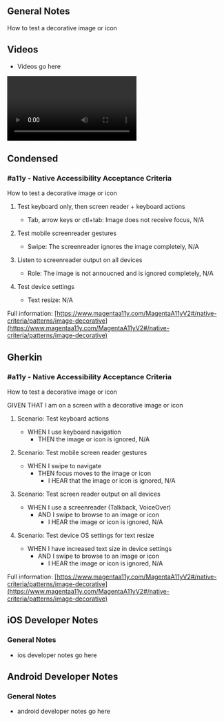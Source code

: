 ## General Notes

How to test a decorative image or icon

## Videos

- Videos go here
<video controls>
  <source src="media/video/native/button/buttonIosVoiceover.webm" type="video/webm">
  Your browser does not support the video tag.
</video>

## Condensed

### #a11y - Native Accessibility Acceptance Criteria

How to test a decorative image or icon

1. Test keyboard only, then screen reader + keyboard actions

   - Tab, arrow keys or ctl+tab: Image does not receive focus, N/A

2. Test mobile screenreader gestures

   - Swipe: The screenreader ignores the image completely, N/A

3. Listen to screenreader output on all devices

   - Role: The image is not annoucned and is ignored completely, N/A

4. Test device settings

   - Text resize: N/A

Full information: [https://www.magentaa11y.com/MagentaA11yV2#/native-criteria/patterns/image-decorative](https://www.magentaa11y.com/MagentaA11yV2#/native-criteria/patterns/image-decorative)

## Gherkin

### #a11y - Native Accessibility Acceptance Criteria

How to test a decorative image or icon

GIVEN THAT I am on a screen with a decorative image or icon

1. Scenario: Test keyboard actions

   - WHEN I use keyboard navigation
      - THEN the image or icon is ignored, N/A

2. Scenario: Test mobile screen reader gestures

   - WHEN I swipe to navigate 
      - THEN focus moves to the image or icon
         - I HEAR that the image or icon is ignored, N/A

3. Scenario: Test screen reader output on all devices

   - WHEN I use a screenreader (Talkback, VoiceOver) 
      - AND I swipe to browse to an image or icon
         - I HEAR the image or icon is ignored, N/A

4. Scenario: Test device OS settings for text resize

   - WHEN I have increased text size in device settings 
      - AND I swipe to browse to an image or icon
         - I HEAR the image or icon is ignored, N/A

Full information: [https://www.magentaa11y.com/MagentaA11yV2#/native-criteria/patterns/image-decorative](https://www.magentaa11y.com/MagentaA11yV2#/native-criteria/patterns/image-decorative)

## iOS Developer Notes
### General Notes
- ios developer notes go here

## Android Developer Notes
### General Notes
- android developer notes go here
